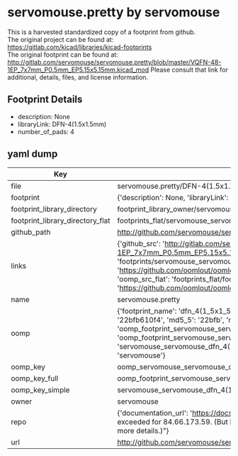 # servomouse.pretty by servomouse  
This is a harvested standardized copy of a footprint from github.  
The original project can be found at:  
https://gitlab.com/kicad/libraries/kicad-footprints  
The original footprint can be found at:
http://gitlab.com/servomouse/servomouse.pretty/blob/master/VQFN-48-1EP_7x7mm_P0.5mm_EP5.15x5.15mm.kicad_mod
Please consult that link for additional, details, files, and license information.  
## Footprint Details
* description: None  
* libraryLink: DFN-4(1.5x1.5mm)  
* number_of_pads: 4  
## yaml dump  
| Key | Value |  
| --- | --- |  
| file | servomouse.pretty/DFN-4(1.5x1.5mm).kicad_mod |  
| footprint | {'description': None, 'libraryLink': 'DFN-4(1.5x1.5mm)', 'number_of_pads': 4} |  
| footprint_library_directory | footprint_library_owner/servomouse_servomouse.pretty |  
| footprint_library_directory_flat | footprints_flat/servomouse_servomouse_dfn_4(1_5x1_5mm)/working |  
| github_path | http://github.com/servomouse/servomouse.pretty/blob/master/DFN-4(1.5x1.5mm).kicad_mod |  
| links | {'github_src': 'http://gitlab.com/servomouse/servomouse.pretty/blob/master/VQFN-48-1EP_7x7mm_P0.5mm_EP5.15x5.15mm.kicad_mod', 'github_src_repo': 'https://gitlab.com/kicad/libraries/kicad-footprints', 'oomp_bot': 'footprints/servomouse_servomouse_dfn_4(1_5x1_5mm)/working', 'oomp_bot_github': 'https://github.com/oomlout/oomlout_oomp_footprint_bot/tree/main/footprints/servomouse_servomouse_dfn_4(1_5x1_5mm)/working', 'oomp_src_flat': 'footprints_flat/footprints_flat/servomouse_servomouse_dfn_4(1_5x1_5mm)/working', 'oomp_src_flat_github': 'https://github.com/oomlout/oomlout_oomp_footprint_src/tree/main/footprints_flat/servomouse_servomouse_dfn_4(1_5x1_5mm)/working'} |  
| name | servomouse.pretty |  
| oomp | {'footprint_name': 'dfn_4(1_5x1_5mm)', 'library_name': 'servomouse', 'md5': '22bfb610f424ef52c1761ddc7886ba25', 'md5_10': '22bfb610f4', 'md5_5': '22bfb', 'md5_6': '22bfb6', 'oomp_key': 'oomp_servomouse_servomouse_dfn_4(1_5x1_5mm)', 'oomp_key_extra': 'oomp_footprint_servomouse_servomouse_dfn_4(1_5x1_5mm)', 'oomp_key_full': 'oomp_footprint_servomouse_servomouse_dfn_4(1_5x1_5mm)_22bfb6', 'oomp_key_simple': 'servomouse_servomouse_dfn_4(1_5x1_5mm)', 'original_filename': 'servomouse.pretty/DFN-4(1.5x1.5mm).kicad_mod', 'owner_name': 'servomouse'} |  
| oomp_key | oomp_servomouse_servomouse_dfn_4(1_5x1_5mm) |  
| oomp_key_full | oomp_footprint_servomouse_servomouse_dfn_4(1_5x1_5mm) |  
| oomp_key_simple | servomouse_servomouse_dfn_4(1_5x1_5mm) |  
| owner | servomouse |  
| repo | {'documentation_url': 'https://docs.github.com/rest/overview/resources-in-the-rest-api#rate-limiting', 'message': "API rate limit exceeded for 84.66.173.59. (But here's the good news: Authenticated requests get a higher rate limit. Check out the documentation for more details.)"} |  
| url | http://github.com/servomouse/servomouse.pretty |  

